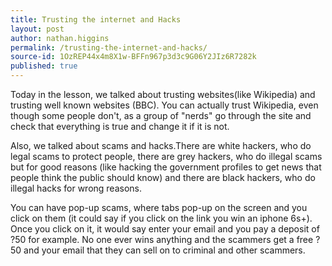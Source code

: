 ```yaml
---
title: Trusting the internet and Hacks
layout: post
author: nathan.higgins
permalink: /trusting-the-internet-and-hacks/
source-id: 1OzREP44x4m8X1w-BFFn967p3d3c9G06Y2JIz6R7282k
published: true
---
```

Today in the lesson, we talked about trusting websites(like Wikipedia) and trusting well known websites (BBC). You can actually trust Wikipedia, even though some people don't, as a group of "nerds" go through the site and check that everything is true and change it if it is not.

Also, we talked about scams and hacks.There are white hackers, who do legal scams to protect people, there are grey hackers, who do illegal scams but for good reasons (like hacking the government profiles to get news that people think the public should know) and there are black hackers, who do illegal hacks for wrong reasons.

You can have pop-up scams, where tabs pop-up on the screen and you click on them (it could say if you click on the link you win an iphone 6s+). Once you click on it, it would say enter your email and you pay a deposit of ?50 for example. No one ever wins anything and the scammers get a free ?50 and your email that they can sell on to criminal and other scammers.

